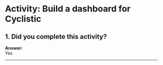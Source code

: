 # Activity: Build a dashboard for Cyclistic

## 1. Did you complete this activity?  
**Answer:**  
Yes

---
